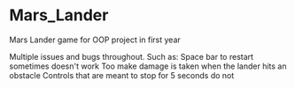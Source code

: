 # Mars_Lander
Mars Lander game for OOP project in first year

Multiple issues and bugs throughout.
Such as:
Space bar to restart sometimes doesn't work
Too make damage is taken when the lander hits an obstacle
Controls that are meant to stop for 5 seconds do not

